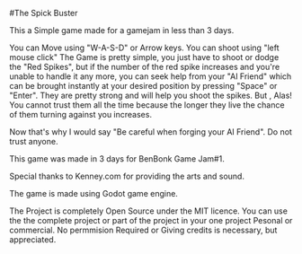 #The Spick Buster

This a Simple game made for a gamejam in less than 3 days.


You can Move using "W-A-S-D" or Arrow keys. You can shoot using "left mouse click"
The Game is pretty simple, you just have to shoot or dodge the "Red Spikes",
but if the number of the red spike increases and you're  unable to handle it any more, you can seek help from your "AI Friend" which can be brought instantly at your desired position by pressing "Space" or "Enter". They are pretty strong and will help you shoot  the spikes. But , Alas!  You cannot trust them all the time because the longer they live the chance of them turning against you increases.

Now that's why I would say "Be careful when forging your AI Friend". Do not trust anyone.

This game was made in 3 days for BenBonk Game Jam#1.

Special thanks to Kenney.com for providing the arts and sound.

The game is made using Godot game engine.


The Project is completely Open Source under the MIT licence.
You can use the the complete project or part of the project in your one project Pesonal or commercial.
No permmision Required or Giving credits is necessary, but appreciated.
